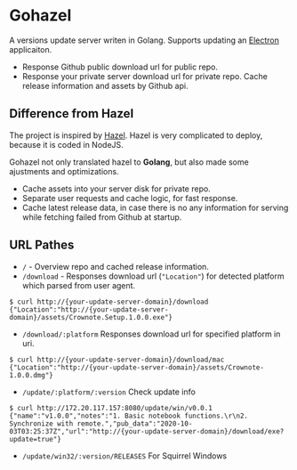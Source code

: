 # Gohazel

A versions update server writen in Golang. Supports updating an [Electron](https://www.electronjs.org/docs/tutorial/updates) applicaiton.

- Response Github public download url for public repo.
- Response your private server download url for private repo. Cache release information and assets by Github api.

## Difference from Hazel

The project is inspired by [Hazel](https://github.com/vercel/hazel). Hazel is very complicated to deploy, because it is coded in NodeJS.

Gohazel not only translated hazel to **Golang**, but also made some ajustments and optimizations.

- Cache assets into your server disk for private repo.
- Separate user requests and cache logic, for fast response.
- Cache latest release data, in case there is no any information for serving while fetching failed from Github at startup.

## URL Pathes

- `/` - Overview repo and cached release information.
- `/download` - Responses download url (`"Location"`) for detected platform which parsed from user agent.

```console
$ curl http://{your-update-server-domain}/download
{"Location":"http://{your-update-server-domain}/assets/Crownote.Setup.1.0.0.exe"}
```

- `/download/:platform` Responses download url for specified platform in uri.

```console
$ curl http://{your-update-server-domain}/download/mac
{"Location":"http://{your-update-server-domain}/assets/Crownote-1.0.0.dmg"}
```

- `/update/:platform/:version` Check update info

```
$ curl http://172.20.117.157:8080/update/win/v0.0.1
{"name":"v1.0.0","notes":"1. Basic notebook functions.\r\n2. Synchronize with remote.","pub_data":"2020-10-03T03:25:37Z","url":"http://{your-update-server-domain}/download/exe?update=true"}
```

- `/update/win32/:version/RELEASES` For Squirrel Windows
